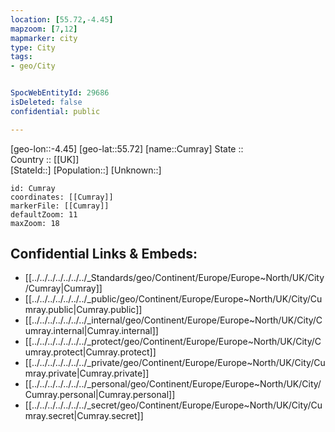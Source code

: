 ```yaml
---
location: [55.72,-4.45] 
mapzoom: [7,12] 
mapmarker: city 
type: City
tags:
- geo/City


SpocWebEntityId: 29686
isDeleted: false
confidential: public

---
```

[geo-lon::-4.45] 
[geo-lat::55.72] 
[name::Cumray] 
State ::  
Country :: [[UK]]  
[StateId::] 
[Population::] 
[Unknown::] 


```leaflet
id: Cumray
coordinates: [[Cumray]] 
markerFile: [[Cumray]] 
defaultZoom: 11 
maxZoom: 18
```


## Confidential Links & Embeds: 
- [[../../../../../../../_Standards/geo/Continent/Europe/Europe~North/UK/City/Cumray|Cumray]] 
- [[../../../../../../../_public/geo/Continent/Europe/Europe~North/UK/City/Cumray.public|Cumray.public]] 
- [[../../../../../../../_internal/geo/Continent/Europe/Europe~North/UK/City/Cumray.internal|Cumray.internal]] 
- [[../../../../../../../_protect/geo/Continent/Europe/Europe~North/UK/City/Cumray.protect|Cumray.protect]] 
- [[../../../../../../../_private/geo/Continent/Europe/Europe~North/UK/City/Cumray.private|Cumray.private]] 
- [[../../../../../../../_personal/geo/Continent/Europe/Europe~North/UK/City/Cumray.personal|Cumray.personal]] 
- [[../../../../../../../_secret/geo/Continent/Europe/Europe~North/UK/City/Cumray.secret|Cumray.secret]] 
